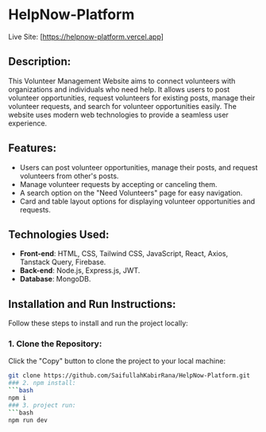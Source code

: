 # HelpNow-Platform

Live Site: [https://helpnow-platform.vercel.app]

## Description:
This Volunteer Management Website aims to connect volunteers with organizations and individuals who need help. It allows users to post volunteer opportunities, request volunteers for existing posts, manage their volunteer requests, and search for volunteer opportunities easily. The website uses modern web technologies to provide a seamless user experience.

## Features:
- Users can post volunteer opportunities, manage their posts, and request volunteers from other's posts.
- Manage volunteer requests by accepting or canceling them.
- A search option on the "Need Volunteers" page for easy navigation.
- Card and table layout options for displaying volunteer opportunities and requests.

## Technologies Used:
- **Front-end**: HTML, CSS, Tailwind CSS, JavaScript, React, Axios, Tanstack Query, Firebase.
- **Back-end**: Node.js, Express.js, JWT.
- **Database**: MongoDB.

## Installation and Run Instructions:

Follow these steps to install and run the project locally:

### 1. Clone the Repository:
Click the "Copy" button to clone the project to your local machine:
```bash
git clone https://github.com/SaifullahKabirRana/HelpNow-Platform.git
### 2. npm install:
```bash
npm i
### 3. project run:
```bash
npm run dev
